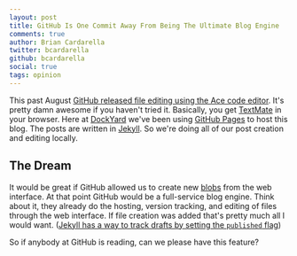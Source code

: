 ```yaml
---
layout: post
title: GitHub Is One Commit Away From Being The Ultimate Blog Engine
comments: true
author: Brian Cardarella
twitter: bcardarella
github: bcardarella
social: true
tags: opinion
---
```


This past August [GitHub released file editing using the Ace code
editor](https://github.com/blog/905-edit-like-an-ace). It's pretty damn
awesome if you haven't tried it. Basically, you get
[TextMate](http://macromates.com) in your
browser. Here at [DockYard](https://dockyard.com) we've been using
[GitHub Pages](http://pages.github.com/) to host this blog. The posts
are written in [Jekyll](https://github.com/mojombo/jekyll). So we're
doing all of our post creation and editing locally.

## The Dream ##

It would be great if GitHub allowed us to create new [blobs](http://book.git-scm.com/1_the_git_object_model.html) from the web interface.
At that point GitHub would be a full-service blog engine. Think about it, they already do the
hosting, version tracking, and editing of files through the web
interface. If file creation was added that's pretty much all I would
want. ([Jekyll has a way to track drafts by setting the `published`
flag](https://github.com/mojombo/jekyll/wiki/YAML-Front-Matter))

So if anybody at GitHub is reading, can we please have this feature?
